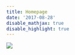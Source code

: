 ```yaml
---
title: Homepage
date: '2017-08-28'
disable_mathjax: true
disable_highlight: true
---
```


<div id="widerimg">
    <img src="/images/code_on_header.png">
</div>